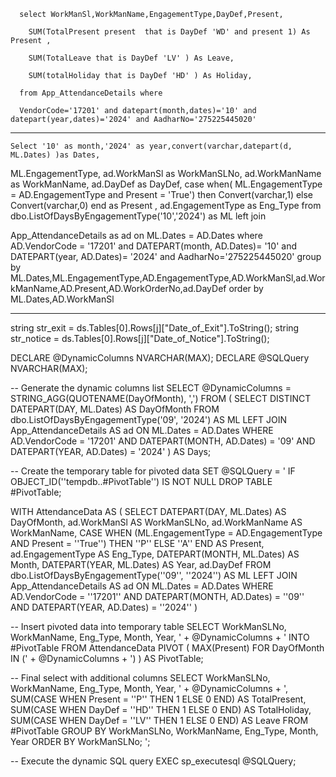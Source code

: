 



      select WorkManSl,WorkManName,EngagementType,DayDef,Present,

        SUM(TotalPresent present  that is DayDef 'WD' and present 1) As Present ,

        SUM(TotalLeave that is DayDef 'LV' ) As Leave,

        SUM(totalHoliday that is DayDef 'HD' ) As Holiday,
      
      from App_AttendanceDetails where 
      
      VendorCode='17201' and datepart(month,dates)='10' and datepart(year,dates)='2024' and AadharNo='275225445020'


----
    Select '10' as month,'2024' as year,convert(varchar,datepart(d, ML.Dates) )as Dates,
   ML.EngagementType,
   ad.WorkManSl as WorkManSLNo,
   ad.WorkManName as WorkManName, 
   ad.DayDef as DayDef, 
   case when( ML.EngagementType = AD.EngagementType and Present = 'True')
   then Convert(varchar,1) else Convert(varchar,0) end as Present ,
   ad.EngagementType as Eng_Type from dbo.ListOfDaysByEngagementType('10','2024')
   as ML
   left join 
   
   App_AttendanceDetails as ad on ML.Dates = AD.Dates
   where AD.VendorCode = '17201'  and DATEPART(month, AD.Dates)= '10' and DATEPART(year, AD.Dates)= '2024'  and AadharNo='275225445020' 
   group by ML.Dates,ML.EngagementType,AD.EngagementType,AD.WorkManSl,ad.WorkManName,AD.Present,AD.WorkOrderNo,ad.DayDef order by ML.Dates,AD.WorkManSl  

 
 -----------------
 
 string str_exit = ds.Tables[0].Rows[j]["Date_of_Exit"].ToString();
                    string str_notice = ds.Tables[0].Rows[j]["Date_of_Notice"].ToString();


DECLARE @DynamicColumns NVARCHAR(MAX); 
DECLARE @SQLQuery NVARCHAR(MAX);

-- Generate the dynamic columns list
SELECT @DynamicColumns = STRING_AGG(QUOTENAME(DayOfMonth), ',') 
FROM ( 
    SELECT DISTINCT DATEPART(DAY, ML.Dates) AS DayOfMonth 
    FROM dbo.ListOfDaysByEngagementType('09', '2024') AS ML 
    LEFT JOIN App_AttendanceDetails AS ad ON ML.Dates = AD.Dates 
    WHERE AD.VendorCode = '17201' 
    AND DATEPART(MONTH, AD.Dates) = '09' 
    AND DATEPART(YEAR, AD.Dates) = '2024' 
) AS Days;

-- Create the temporary table for pivoted data
SET @SQLQuery = '
IF OBJECT_ID(''tempdb..#PivotTable'') IS NOT NULL
    DROP TABLE #PivotTable;

WITH AttendanceData AS (
    SELECT 
        DATEPART(DAY, ML.Dates) AS DayOfMonth, 
        ad.WorkManSl AS WorkManSLNo, 
        ad.WorkManName AS WorkManName, 
        CASE 
            WHEN (ML.EngagementType = AD.EngagementType AND Present = ''True'') THEN ''P'' 
            ELSE ''A'' 
        END AS Present, 
        ad.EngagementType AS Eng_Type, 
        DATEPART(MONTH, ML.Dates) AS Month,
        DATEPART(YEAR, ML.Dates) AS Year,
        ad.DayDef
    FROM dbo.ListOfDaysByEngagementType(''09'', ''2024'') AS ML 
    LEFT JOIN App_AttendanceDetails AS ad ON ML.Dates = AD.Dates 
    WHERE AD.VendorCode = ''17201'' 
    AND DATEPART(MONTH, AD.Dates) = ''09'' 
    AND DATEPART(YEAR, AD.Dates) = ''2024''
)

-- Insert pivoted data into temporary table
SELECT 
    WorkManSLNo, 
    WorkManName, 
    Eng_Type, 
    Month, 
    Year, 
    ' + @DynamicColumns + '
INTO #PivotTable
FROM AttendanceData
PIVOT ( 
    MAX(Present) FOR DayOfMonth IN (' + @DynamicColumns + ') 
) AS PivotTable;

-- Final select with additional columns
SELECT 
    WorkManSLNo, 
    WorkManName, 
    Eng_Type, 
    Month, 
    Year, 
    ' + @DynamicColumns + ', 
    SUM(CASE WHEN Present = ''P'' THEN 1 ELSE 0 END) AS TotalPresent,
    SUM(CASE WHEN DayDef = ''HD'' THEN 1 ELSE 0 END) AS TotalHoliday,
    SUM(CASE WHEN DayDef = ''LV'' THEN 1 ELSE 0 END) AS Leave
FROM #PivotTable
GROUP BY WorkManSLNo, WorkManName, Eng_Type, Month, Year
ORDER BY WorkManSLNo;
';

-- Execute the dynamic SQL query
EXEC sp_executesql @SQLQuery;
